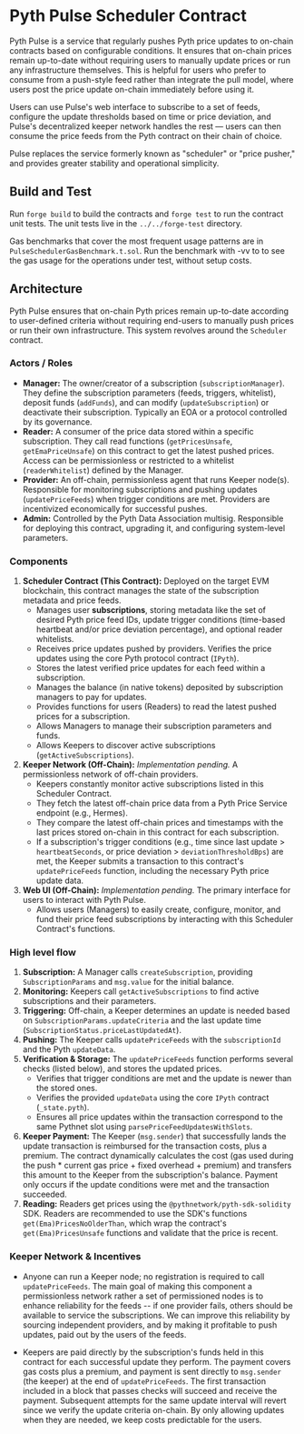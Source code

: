 # Pyth Pulse Scheduler Contract

Pyth Pulse is a service that regularly pushes Pyth price updates to on-chain contracts based on configurable conditions. It ensures that on-chain prices remain up-to-date without requiring users to manually update prices or run any infrastructure themselves. This is helpful for users who prefer to consume from a push-style feed rather than integrate the pull model, where users post the price update on-chain immediately before using it.

Users can use Pulse's web interface to subscribe to a set of feeds, configure the update thresholds based on time or price deviation, and Pulse's decentralized keeper network handles the rest — users can then consume the price feeds from the Pyth contract on their chain of choice.

Pulse replaces the service formerly known as "scheduler" or "price pusher," and provides greater stability and operational simplicity.

## Build and Test

Run `forge build` to build the contracts and `forge test` to run the contract unit tests.
The unit tests live in the `../../forge-test` directory.

Gas benchmarks that cover the most frequent usage patterns are in `PulseSchedulerGasBenchmark.t.sol`. Run the benchmark with -vv to to see the gas usage for the operations under test, without setup costs.

## Architecture

Pyth Pulse ensures that on-chain Pyth prices remain up-to-date according to user-defined criteria without requiring end-users to manually push prices or run their own infrastructure. This system revolves around the `Scheduler` contract.

### Actors / Roles

- **Manager:** The owner/creator of a subscription (`subscriptionManager`). They define the subscription parameters (feeds, triggers, whitelist), deposit funds (`addFunds`), and can modify (`updateSubscription`) or deactivate their subscription. Typically an EOA or a protocol controlled by its governance.
- **Reader:** A consumer of the price data stored within a specific subscription. They call read functions (`getPricesUnsafe`, `getEmaPriceUnsafe`) on this contract to get the latest pushed prices. Access can be permissionless or restricted to a whitelist (`readerWhitelist`) defined by the Manager.
- **Provider:** An off-chain, permissionless agent that runs Keeper node(s). Responsible for monitoring subscriptions and pushing updates (`updatePriceFeeds`) when trigger conditions are met. Providers are incentivized economically for successful pushes.
- **Admin:** Controlled by the Pyth Data Association multisig. Responsible for deploying this contract, upgrading it, and configuring system-level parameters.

### Components

1.  **Scheduler Contract (This Contract):** Deployed on the target EVM blockchain, this contract manages the state of the subscription metadata and price feeds.
    - Manages user **subscriptions**, storing metadata like the set of desired Pyth price feed IDs, update trigger conditions (time-based heartbeat and/or price deviation percentage), and optional reader whitelists.
    - Receives price updates pushed by providers. Verifies the price updates using the core Pyth protocol contract (`IPyth`).
    - Stores the latest verified price updates for each feed within a subscription.
    - Manages the balance (in native tokens) deposited by subscription managers to pay for updates.
    - Provides functions for users (Readers) to read the latest pushed prices for a subscription.
    - Allows Managers to manage their subscription parameters and funds.
    - Allows Keepers to discover active subscriptions (`getActiveSubscriptions`).
2.  **Keeper Network (Off-Chain):** _Implementation pending._ A permissionless network of off-chain providers.
    - Keepers constantly monitor active subscriptions listed in this Scheduler Contract.
    - They fetch the latest off-chain price data from a Pyth Price Service endpoint (e.g., Hermes).
    - They compare the latest off-chain prices and timestamps with the last prices stored on-chain in this contract for each subscription.
    - If a subscription's trigger conditions (e.g., time since last update > `heartbeatSeconds`, or price deviation > `deviationThresholdBps`) are met, the Keeper submits a transaction to this contract's `updatePriceFeeds` function, including the necessary Pyth price update data.
3.  **Web UI (Off-Chain):** _Implementation pending._ The primary interface for users to interact with Pyth Pulse.
    - Allows users (Managers) to easily create, configure, monitor, and fund their price feed subscriptions by interacting with this Scheduler Contract's functions.

### High level flow

1.  **Subscription:** A Manager calls `createSubscription`, providing `SubscriptionParams` and `msg.value` for the initial balance.
2.  **Monitoring:** Keepers call `getActiveSubscriptions` to find active subscriptions and their parameters.
3.  **Triggering:** Off-chain, a Keeper determines an update is needed based on `SubscriptionParams.updateCriteria` and the last update time (`SubscriptionStatus.priceLastUpdatedAt`).
4.  **Pushing:** The Keeper calls `updatePriceFeeds` with the `subscriptionId` and the Pyth `updateData`.
5.  **Verification & Storage:** The `updatePriceFeeds` function performs several checks (listed below), and stores the updated prices.
    - Verifies that trigger conditions are met and the update is newer than the stored ones.
    - Verifies the provided `updateData` using the core `IPyth` contract (`_state.pyth`).
    - Ensures all price updates within the transaction correspond to the same Pythnet slot using `parsePriceFeedUpdatesWithSlots`.
6.  **Keeper Payment:** The Keeper (`msg.sender`) that successfully lands the update transaction is reimbursed for the transaction costs, plus a premium. The contract dynamically calculates the cost (gas used during the push \* current gas price + fixed overhead + premium) and transfers this amount to the Keeper from the subscription's balance. Payment only occurs if the update conditions were met and the transaction succeeded.
7.  **Reading:** Readers get prices using the `@pythnetwork/pyth-sdk-solidity` SDK. Readers are recommended to use the SDK's functions `get(Ema)PricesNoOlderThan`, which wrap the contract's `get(Ema)PricesUnsafe` functions and validate that the price is recent.

### Keeper Network & Incentives

- Anyone can run a Keeper node; no registration is required to call `updatePriceFeeds`. The main goal of making this component a permissionless network rather a set of permissioned nodes is to enhance reliability for the feeds -- if one provider fails, others should be available to service the subscriptions. We can improve this reliability by sourcing independent providers, and by making it profitable to push updates, paid out by the users of the feeds.

- Keepers are paid directly by the subscription's funds held in this contract for each successful update they perform. The payment covers gas costs plus a premium, and payment is sent directly to `msg.sender` (the keeper) at the end of `updatePriceFeeds`. The first transaction included in a block that passes checks will succeed and receive the payment. Subsequent attempts for the same update interval will revert since we verify the update criteria on-chain. By only allowing updates when they are needed, we keep costs predictable for the users.
